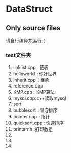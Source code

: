 # DataStruct

## Only source files

请自行编译并运行; )

### test文件夹

1. linklist.cpp : 链表
2. helloworld : 你好世界
3. inherit.cpp：继承
4. reference.cpp
5. KMP.cpp : KMP算法
6. mysql.cpp:c++读取mysql
7. sort
8. bubblesort : 冒泡排序
9. pointer.cpp : 指针
10. quicksort.cpp : 快速排序
11. printarr.h :打印数组
12.
13. 
14. 
